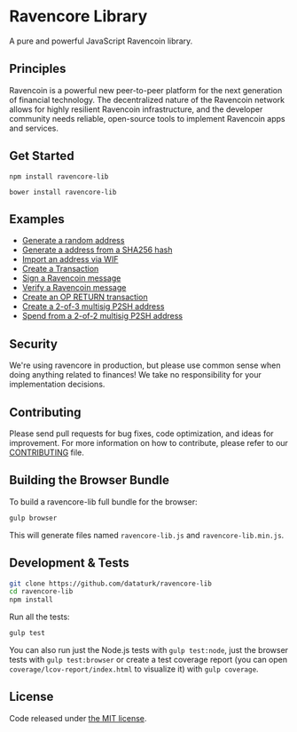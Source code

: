 Ravencore Library
=======

A pure and powerful JavaScript Ravencoin library.

## Principles

Ravencoin is a powerful new peer-to-peer platform for the next generation of financial technology. The decentralized nature of the Ravencoin network allows for highly resilient Ravencoin infrastructure, and the developer community needs reliable, open-source tools to implement Ravencoin apps and services.

## Get Started

```
npm install ravencore-lib
```

```
bower install ravencore-lib
```

## Examples

* [Generate a random address](https://github.com/dataturk/ravencore-lib/blob/master/docs/examples.md#generate-a-random-address)
* [Generate a address from a SHA256 hash](https://github.com/dataturk/ravencore-lib/blob/master/docs/examples.md#generate-a-address-from-a-sha256-hash)
* [Import an address via WIF](https://github.com/dataturk/ravencore-lib/blob/master/docs/examples.md#import-an-address-via-wif)
* [Create a Transaction](https://github.com/dataturk/ravencore-lib/blob/master/docs/examples.md#create-a-transaction)
* [Sign a Ravencoin message](https://github.com/dataturk/ravencore-lib/blob/master/docs/examples.md#sign-a-ravencoin-message)
* [Verify a Ravencoin message](https://github.com/dataturk/ravencore-lib/blob/master/docs/examples.md#verify-a-ravencoin-message)
* [Create an OP RETURN transaction](https://github.com/dataturk/ravencore-lib/blob/master/docs/examples.md#create-an-op-return-transaction)
* [Create a 2-of-3 multisig P2SH address](https://github.com/dataturk/ravencore-lib/blob/master/docs/examples.md#create-a-2-of-3-multisig-p2sh-address)
* [Spend from a 2-of-2 multisig P2SH address](https://github.com/dataturk/ravencore-lib/blob/master/docs/examples.md#spend-from-a-2-of-2-multisig-p2sh-address)


## Security

We're using ravencore in production, but please use common sense when doing anything related to finances! We take no responsibility for your implementation decisions.

## Contributing

Please send pull requests for bug fixes, code optimization, and ideas for improvement. For more information on how to contribute, please refer to our [CONTRIBUTING](https://github.com/dataturk/ravencore-lib/blob/master/CONTRIBUTING.md) file.

## Building the Browser Bundle

To build a ravencore-lib full bundle for the browser:

```sh
gulp browser
```

This will generate files named `ravencore-lib.js` and `ravencore-lib.min.js`.

## Development & Tests

```sh
git clone https://github.com/dataturk/ravencore-lib
cd ravencore-lib
npm install
```

Run all the tests:

```sh
gulp test
```

You can also run just the Node.js tests with `gulp test:node`, just the browser tests with `gulp test:browser`
or create a test coverage report (you can open `coverage/lcov-report/index.html` to visualize it) with `gulp coverage`.

## License

Code released under [the MIT license](https://github.com/dataturk/ravencore-lib/blob/master/LICENSE).
